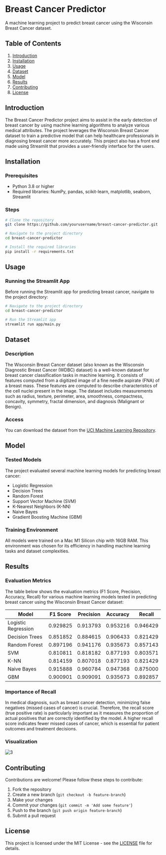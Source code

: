# Breast Cancer Predictor

A machine learning project to predict breast cancer using the Wisconsin Breast Cancer dataset.

## Table of Contents

1. [Introduction](##Introduction)
2. [Installation](#Installation)
3. [Usage](#usage)
4. [Dataset](#dataset)
5. [Model](#model)
6. [Results](#results)
7. [Contributing](#contributing)
8. [License](#license)

## Introduction

The Breast Cancer Predictor project aims to assist in the early detection of breast cancer by using machine learning algorithms to analyze various medical attributes. The project leverages the Wisconsin Breast Cancer dataset to train a predictive model that can help healthcare professionals in diagnosing breast cancer more accurately. This project also has a front end made using Streamlit that provides a user-friendly interface for the users.

## Installation

### Prerequisites

- Python 3.8 or higher
- Required libraries: NumPy, pandas, scikit-learn, matplotlib, seaborn, Streamlit

### Steps

```bash
# Clone the repository
git clone https://github.com/yourusername/breast-cancer-predictor.git

# Navigate to the project directory
cd breast-cancer-predictor

# Install the required libraries
pip install -r requirements.txt
```
## Usage

### Running the Streamlit App

Before running the Streamlit app for predicting breast cancer, navigate to the project directory:

```bash
# Navigate to the project directory
cd breast-cancer-predictor

# Run the Streamlit app
streamlit run app/main.py
```
## Dataset

### Description

The Wisconsin Breast Cancer dataset (also known as the Wisconsin Diagnostic Breast Cancer (WDBC) dataset) is a well-known dataset for breast cancer classification tasks in machine learning. It consists of features computed from a digitized image of a fine needle aspirate (FNA) of a breast mass. These features are computed to describe characteristics of the cell nuclei present in the image. The dataset includes measurements such as radius, texture, perimeter, area, smoothness, compactness, concavity, symmetry, fractal dimension, and diagnosis (Malignant or Benign).

### Access

You can download the dataset from the [UCI Machine Learning Repository](https://archive.ics.uci.edu/ml/datasets/Breast+Cancer+Wisconsin+(Diagnostic)).

## Model

### Tested Models

The project evaluated several machine learning models for predicting breast cancer:

- Logistic Regression
- Decision Trees
- Random Forest
- Support Vector Machine (SVM)
- K-Nearest Neighbors (K-NN)
- Naive Bayes
- Gradient Boosting Machine (GBM)

### Training Environment

All models were trained on a Mac M1 Silicon chip with 16GB RAM. This environment was chosen for its efficiency in handling machine learning tasks and dataset complexities.

## Results

### Evaluation Metrics

The table below shows the evaluation metrics (F1 Score, Precision, Accuracy, Recall) for various machine learning models tested in predicting breast cancer using the Wisconsin Breast Cancer dataset:

| Model              | F1 Score | Precision | Accuracy | Recall    |
|--------------------|----------|-----------|----------|-----------|
| Logistic Regression| 0.929825 | 0.913793  | 0.953216 | 0.946429  |
| Decision Trees     | 0.851852 | 0.884615  | 0.906433 | 0.821429  |
| Random Forest      | 0.897196 | 0.941176  | 0.935673 | 0.857143  |
| SVM                | 0.810811 | 0.818182  | 0.877193 | 0.803571  |
| K-NN               | 0.814159 | 0.807018  | 0.877193 | 0.821429  |
| Naive Bayes        | 0.915888 | 0.960784  | 0.947368 | 0.875000  |
| GBM                | 0.900901 | 0.909091  | 0.935673 | 0.892857  |

### Importance of Recall

In medical diagnosis, such as breast cancer detection, minimizing false negatives (missed cases of cancer) is crucial. Therefore, the recall score (true positive rate) is particularly important as it measures the proportion of actual positives that are correctly identified by the model. A higher recall score indicates fewer missed cases of cancer, which is essential for patient outcomes and treatment decisions.

### Visualization 

![3](https://github.com/DhanushAdithyanP/Breast_Cancer_Predictor/assets/91380094/c5a50cad-f331-4b3a-b1af-e0e3fd6c359a)

## Contributing

Contributions are welcome! Please follow these steps to contribute:

1. Fork the repository
2. Create a new branch (`git checkout -b feature-branch`)
3. Make your changes
4. Commit your changes (`git commit -m 'Add some feature'`)
5. Push to the branch (`git push origin feature-branch`)
6. Submit a pull request

## License

This project is licensed under the MIT License - see the [LICENSE](LICENSE) file for details.
